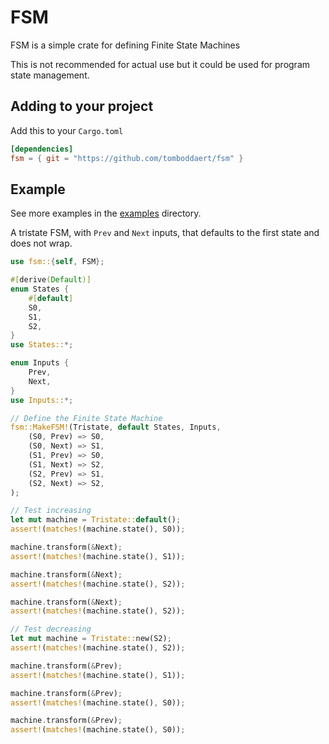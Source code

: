 # FSM

FSM is a simple crate for defining Finite State Machines

This is not recommended for actual use but it could be used for program state management.

## Adding to your project

Add this to your `Cargo.toml`

``` toml
[dependencies]
fsm = { git = "https://github.com/tomboddaert/fsm" }
```

## Example

See more examples in the [examples](/examples) directory.

A tristate FSM, with `Prev` and `Next` inputs, that defaults to the first state and does not wrap.

``` rust
use fsm::{self, FSM};

#[derive(Default)]
enum States {
    #[default]
    S0,
    S1,
    S2,
}
use States::*;

enum Inputs {
    Prev,
    Next,
}
use Inputs::*;

// Define the Finite State Machine
fsm::MakeFSM!(Tristate, default States, Inputs,
    (S0, Prev) => S0,
    (S0, Next) => S1,
    (S1, Prev) => S0,
    (S1, Next) => S2,
    (S2, Prev) => S1,
    (S2, Next) => S2,
);

// Test increasing
let mut machine = Tristate::default();
assert!(matches!(machine.state(), S0));

machine.transform(&Next);
assert!(matches!(machine.state(), S1));

machine.transform(&Next);
assert!(matches!(machine.state(), S2));

machine.transform(&Next);
assert!(matches!(machine.state(), S2));

// Test decreasing
let mut machine = Tristate::new(S2);
assert!(matches!(machine.state(), S2));

machine.transform(&Prev);
assert!(matches!(machine.state(), S1));

machine.transform(&Prev);
assert!(matches!(machine.state(), S0));

machine.transform(&Prev);
assert!(matches!(machine.state(), S0));
```